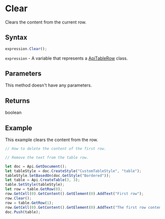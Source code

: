 # Clear

Clears the content from the current row.

## Syntax

```javascript
expression.Clear();
```

`expression` - A variable that represents a [ApiTableRow](../ApiTableRow.md) class.

## Parameters

This method doesn't have any parameters.

## Returns

boolean

## Example

This example clears the content from the row.

```javascript editor-docx
// How to delete the content of the first row.

// Remove the text from the table row.

let doc = Api.GetDocument();
let tableStyle = doc.CreateStyle("CustomTableStyle", "table");
tableStyle.SetBasedOn(doc.GetStyle("Bordered"));
let table = Api.CreateTable(3, 3);
table.SetStyle(tableStyle);
let row = table.GetRow(0);
row.GetCell(0).GetContent().GetElement(0).AddText("First row");
row.Clear();
row = table.GetRow(1);
row.GetCell(0).GetContent().GetElement(0).AddText("The first row content was cleared.");
doc.Push(table);
```

